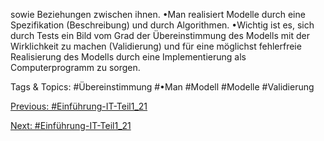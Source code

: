 sowie Beziehungen zwischen ihnen. 
•Man realisiert Modelle durch eine Spezifikation (Beschreibung) und durch Algorithmen. 
•Wichtig ist es, sich durch Tests ein Bild vom Grad der Übereinstimmung des Modells mit der 
Wirklichkeit zu machen (Validierung) und für eine möglichst fehlerfreie Realisierung des Modells 
durch eine Implementierung als Computerprogramm zu sorgen. 

   Tags & Topics:
   #Übereinstimmung
   #•Man
   #Modell
   #Modelle
   #Validierung

[Previous: #Einführung-IT-Teil1_21](Einführung-IT-Teil1_21.md)

[Next: #Einführung-IT-Teil1_21](Einführung-IT-Teil1_21.md)